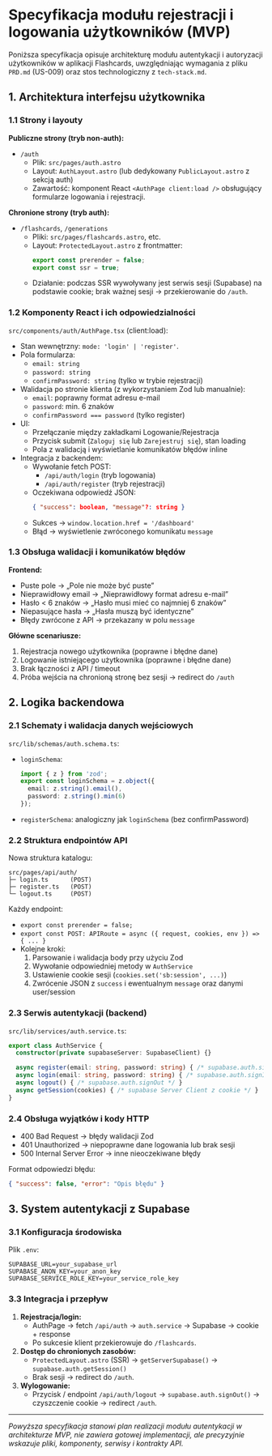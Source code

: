 # Specyfikacja modułu rejestracji i logowania użytkowników (MVP)

Poniższa specyfikacja opisuje architekturę modułu autentykacji i autoryzacji użytkowników w aplikacji Flashcards, uwzględniając wymagania z pliku `PRD.md` (US-009) oraz stos technologiczny z `tech-stack.md`.

## 1. Architektura interfejsu użytkownika

### 1.1 Strony i layouty

**Publiczne strony (tryb non-auth):**
- `/auth`
  - Plik: `src/pages/auth.astro`
  - Layout: `AuthLayout.astro` (lub dedykowany `PublicLayout.astro` z sekcją auth)
  - Zawartość: komponent React `<AuthPage client:load />` obsługujący formularze logowania i rejestracji.

**Chronione strony (tryb auth):**
- `/flashcards`, `/generations`
  - Pliki: `src/pages/flashcards.astro`, etc.
  - Layout: `ProtectedLayout.astro` z frontmatter:
    ```ts
    export const prerender = false;
    export const ssr = true;
    ```
  - Działanie: podczas SSR wywoływany jest serwis sesji (Supabase) na podstawie cookie; brak ważnej sesji → przekierowanie do `/auth`.

### 1.2 Komponenty React i ich odpowiedzialności

`src/components/auth/AuthPage.tsx` (client:load):
- Stan wewnętrzny: `mode: 'login' | 'register'`.
- Pola formularza:
  - `email: string`
  - `password: string`
  - `confirmPassword: string` (tylko w trybie rejestracji)
- Walidacja po stronie klienta (z wykorzystaniem Zod lub manualnie):
  - `email`: poprawny format adresu e-mail
  - `password`: min. 6 znaków
  - `confirmPassword === password` (tylko register)
- UI:
  - Przełączanie między zakładkami Logowanie/Rejestracja
  - Przycisk submit (`Zaloguj się` lub `Zarejestruj się`), stan loading
  - Pola z walidacją i wyświetlanie komunikatów błędów inline
- Integracja z backendem:
  - Wywołanie fetch POST:
    - `/api/auth/login` (tryb logowania)
    - `/api/auth/register` (tryb rejestracji)
  - Oczekiwana odpowiedź JSON:
    ```json
    { "success": boolean, "message"?: string }
    ```
  - Sukces → `window.location.href = '/dashboard'`
  - Błąd → wyświetlenie zwróconego komunikatu `message`

### 1.3 Obsługa walidacji i komunikatów błędów

**Frontend:**
- Puste pole → „Pole nie może być puste”
- Nieprawidłowy email → „Nieprawidłowy format adresu e-mail”
- Hasło < 6 znaków → „Hasło musi mieć co najmniej 6 znaków”
- Niepasujące hasła → „Hasła muszą być identyczne”
- Błędy zwrócone z API → przekazany w polu `message`

**Główne scenariusze:**
1. Rejestracja nowego użytkownika (poprawne i błędne dane)
2. Logowanie istniejącego użytkownika (poprawne i błędne dane)
3. Brak łączności z API / timeout
4. Próba wejścia na chronioną stronę bez sesji → redirect do `/auth`

## 2. Logika backendowa

### 2.1 Schematy i walidacja danych wejściowych

`src/lib/schemas/auth.schema.ts`:
- `loginSchema`:
  ```ts
  import { z } from 'zod';
  export const loginSchema = z.object({
    email: z.string().email(),
    password: z.string().min(6)
  });
  ```
- `registerSchema`: analogiczny jak `loginSchema` (bez confirmPassword)

### 2.2 Struktura endpointów API

Nowa struktura katalogu:
```
src/pages/api/auth/
├─ login.ts      (POST)
├─ register.ts   (POST)
└─ logout.ts     (POST)
```

Każdy endpoint:
- `export const prerender = false;`
- `export const POST: APIRoute = async ({ request, cookies, env }) => { ... }`
- Kolejne kroki:
  1. Parsowanie i walidacja body przy użyciu Zod
  2. Wywołanie odpowiedniej metody w `AuthService`
  3. Ustawienie cookie sesji (`cookies.set('sb:session', ...)`)
  4. Zwrócenie JSON z `success` i ewentualnym `message` oraz danymi user/session

### 2.3 Serwis autentykacji (backend)

`src/lib/services/auth.service.ts`:
```ts
export class AuthService {
  constructor(private supabaseServer: SupabaseClient) {}

  async register(email: string, password: string) { /* supabase.auth.signUp */ }
  async login(email: string, password: string) { /* supabase.auth.signInWithPassword */ }
  async logout() { /* supabase.auth.signOut */ }
  async getSession(cookies) { /* supabase Server Client z cookie */ }
}
```

### 2.4 Obsługa wyjątków i kody HTTP

- 400 Bad Request → błędy walidacji Zod
- 401 Unauthorized → niepoprawne dane logowania lub brak sesji
- 500 Internal Server Error → inne nieoczekiwane błędy

Format odpowiedzi błędu:
```json
{ "success": false, "error": "Opis błędu" }
```

## 3. System autentykacji z Supabase

### 3.1 Konfiguracja środowiska

Plik `.env`:
```
SUPABASE_URL=your_supabase_url
SUPABASE_ANON_KEY=your_anon_key
SUPABASE_SERVICE_ROLE_KEY=your_service_role_key
```

### 3.3 Integracja i przepływ

1. **Rejestracja/login:**
   - AuthPage → fetch `/api/auth` → `auth.service` → Supabase → cookie + response
   - Po sukcesie klient przekierowuje do `/flashcards`.
2. **Dostęp do chronionych zasobów:**
   - `ProtectedLayout.astro` (SSR) → `getServerSupabase()` → `supabase.auth.getSession()`
   - Brak sesji → redirect do `/auth`.
3. **Wylogowanie:**
   - Przycisk / endpoint `/api/auth/logout` → `supabase.auth.signOut()` → czyszczenie cookie → redirect `/auth`.

---

*Powyższa specyfikacja stanowi plan realizacji modułu autentykacji w architekturze MVP, nie zawiera gotowej implementacji, ale precyzyjnie wskazuje pliki, komponenty, serwisy i kontrakty API.* 